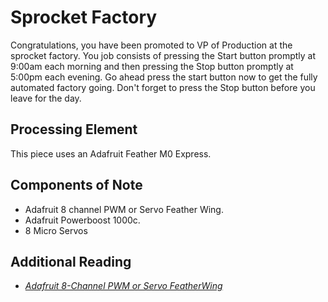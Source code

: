 # Sprocket Factory

Congratulations, you have been promoted to VP of Production at the sprocket
factory. You job consists of pressing the Start button promptly at 9:00am each
morning and then pressing the Stop button promptly at 5:00pm each evening. Go
ahead press the start button now to get the fully automated factory going.
Don't forget to press the Stop button before you leave for the day.

## Processing Element

This piece uses an Adafruit Feather M0 Express.

## Components of Note

* Adafruit 8 channel PWM or Servo Feather Wing.
* Adafruit Powerboost 1000c.
* 8 Micro Servos

## Additional Reading

* [_Adafruit 8-Channel PWM or Servo FeatherWing_](https://learn.adafruit.com/adafruit-8-channel-pwm-or-servo-featherwing)
